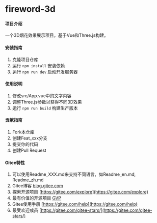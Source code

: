 # fireword-3d

#### 项目介绍
一个3D烟花效果展示项目，基于Vue和Three.js构建。

#### 安装指南
1. 克隆项目仓库
2. 运行 `npm install` 安装依赖
3. 运行 `npm run dev` 启动开发服务器

#### 使用说明
1. 修改src/App.vue中的文字内容
2. 调整Three.js参数以获得不同3D效果
3. 运行 `npm run build` 构建生产版本

#### 贡献指南
1. Fork本仓库
2. 创建Feat_xxx分支
3. 提交你的代码
4. 创建Pull Request

#### Gitee特性
1. 可以使用Readme_XXX.md来支持不同语言，如Readme_en.md, Readme_zh.md
2. Gitee博客 [blog.gitee.com](https://blog.gitee.com)
3. 探索开源项目 [https://gitee.com/explore](https://gitee.com/explore)
4. 最有价值的开源项目 [GVP](https://gitee.com/gvp)
5. Gitee使用手册 [https://gitee.com/help](https://gitee.com/help)
6. 最受欢迎成员 [https://gitee.com/gitee-stars/](https://gitee.com/gitee-stars/)

